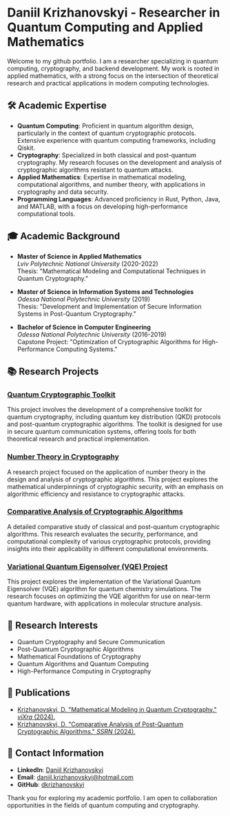 # Daniil Krizhanovskyi - Researcher in Quantum Computing and Applied Mathematics

Welcome to my github portfolio. I am a researcher specializing in quantum computing, cryptography, and backend development. My work is rooted in applied mathematics, with a strong focus on the intersection of theoretical research and practical applications in modern computing technologies.

## 🛠 Academic Expertise

- **Quantum Computing**: Proficient in quantum algorithm design, particularly in the context of quantum cryptographic protocols. Extensive experience with quantum computing frameworks, including Qiskit.
- **Cryptography**: Specialized in both classical and post-quantum cryptography. My research focuses on the development and analysis of cryptographic algorithms resistant to quantum attacks.
- **Applied Mathematics**: Expertise in mathematical modeling, computational algorithms, and number theory, with applications in cryptography and data security.
- **Programming Languages**: Advanced proficiency in Rust, Python, Java, and MATLAB, with a focus on developing high-performance computational tools.

## 🎓 Academic Background

- **Master of Science in Applied Mathematics**  
  *Lviv Polytechnic National University* (2020-2022)  
  Thesis: "Mathematical Modeling and Computational Techniques in Quantum Cryptography."
  
- **Master of Science in Information Systems and Technologies**  
  *Odessa National Polytechnic University* (2019)  
  Thesis: "Development and Implementation of Secure Information Systems in Post-Quantum Cryptography."

- **Bachelor of Science in Computer Engineering**  
  *Odessa National Polytechnic University* (2016-2019)  
  Capstone Project: "Optimization of Cryptographic Algorithms for High-Performance Computing Systems."

## 📚 Research Projects

### [Quantum Cryptographic Toolkit](https://github.com/dkrizhanovskyi/quantum_cryptographic_toolkit)
This project involves the development of a comprehensive toolkit for quantum cryptography, including quantum key distribution (QKD) protocols and post-quantum cryptographic algorithms. The toolkit is designed for use in secure quantum communication systems, offering tools for both theoretical research and practical implementation.

### [Number Theory in Cryptography](https://github.com/dkrizhanovskyi/number_theory_project)
A research project focused on the application of number theory in the design and analysis of cryptographic algorithms. This project explores the mathematical underpinnings of cryptographic security, with an emphasis on algorithmic efficiency and resistance to cryptographic attacks.

### [Comparative Analysis of Cryptographic Algorithms](https://github.com/dkrizhanovskyi/crypto-comparison)
A detailed comparative study of classical and post-quantum cryptographic algorithms. This research evaluates the security, performance, and computational complexity of various cryptographic protocols, providing insights into their applicability in different computational environments.

### [Variational Quantum Eigensolver (VQE) Project](https://github.com/dkrizhanovskyi/quantum-vqe-project)
This project explores the implementation of the Variational Quantum Eigensolver (VQE) algorithm for quantum chemistry simulations. The research focuses on optimizing the VQE algorithm for use on near-term quantum hardware, with applications in molecular structure analysis.

## 🧠 Research Interests

- Quantum Cryptography and Secure Communication
- Post-Quantum Cryptographic Algorithms
- Mathematical Foundations of Cryptography
- Quantum Algorithms and Quantum Computing
- High-Performance Computing in Cryptography

## 📄 Publications

- [Krizhanovskyi, D. "Mathematical Modeling in Quantum Cryptography." *viXra* (2024).](https://vixra.org/abs/2408.0055)
- [Krizhanovskyi, D. "Comparative Analysis of Post-Quantum Cryptographic Algorithms." *SSRN* (2024).](https://papers.ssrn.com/sol3/papers.cfm?abstract_id=4927124)

## 💬 Contact Information

- **LinkedIn**: [Daniil Krizhanovskyi](https://www.linkedin.com/in/daniil-krizhanovskyi-quantum-cryptogtapher)
- **Email**: daniil.krizhanovskyi@hotmail.com
- **GitHub**: [dkrizhanovskyi](https://github.com/dkrizhanovskyi)

Thank you for exploring my academic portfolio. I am open to collaboration opportunities in the fields of quantum computing and cryptography.

